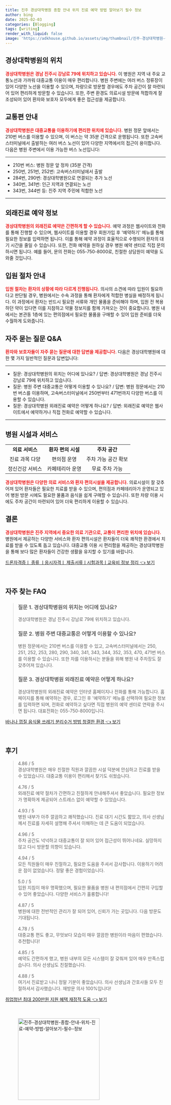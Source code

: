 ```yaml
---
title: 진주 경상대학병원 종합 안내 위치 진료 예약 방법 알아보기 필수 정보
author: bing
date: 2025-02-03
categories: [Blogging]
tags: [writing]
render_with_liquid: false
image: 'https://adkhouse.github.io/assets/img/thumbnail/진주-경상대학병원-종합-안내-위치-진료-예약-방법-알아보기-필수-정보.webp'
---
```



<h2 id='경상대학병원_위치'>경상대학병원의 위치</h2>

<p><b><span style="color: #ee2323;">경상대학병원은 경남 진주시 강남로 79에 위치하고 있습니다.</span></b> 이 병원은 지역 내 주요 교통노선과 가까워 대중교통 이용이 매우 편리합니다. 병원 주변에는 여러 버스 정류장이 있어 다양한 노선을 이용할 수 있으며, 차량으로 방문할 경우에도 주차 공간이 잘 마련되어 있어 편리하게 방문할 수 있습니다. 또한, 주변 환경도 의료시설 방문에 적합하게 잘 조성되어 있어 환자와 보호자 모두에게 좋은 접근성을 제공합니다.</p>

<h2 id='교통편_안내'>교통편 안내</h2>

<p><b><span style="color: #ee2323;">경상대학병원은 대중교통을 이용하기에 편리한 위치에 있습니다.</span></b> 병원 정문 앞에서는 210번 버스를 이용할 수 있으며, 이 버스는 약 35분 간격으로 운행됩니다. 또한 고속버스터미널에서 출발하는 여러 버스 노선이 있어 다양한 지역에서의 접근이 용이합니다. 다음은 병원 주변에서 이용 가능한 버스 노선입니다:</p>

<hr />

<ul>
    <li>210번 버스: 병원 정문 앞 정차 (35분 간격)</li>
    <li>250번, 251번, 252번: 고속버스터미널에서 출발</li>
    <li>284번, 290번: 경상대학병원으로 연결되는 추가 노선</li>
    <li>340번, 341번: 인근 지역과 연결되는 노선</li>
    <li>343번, 344번 등: 진주 지역 주민에 적합한 노선</li>
</ul>

<hr />

<h2 id='외래진료_예약'>외래진료 예약 정보</h2>

<p><b><span style="color: #ee2323;">경상대학병원의 외래진료 예약은 간편하게 할 수 있습니다.</span></b> 예약 과정은 웹사이트와 전화를 통해 진행할 수 있으며, 웹사이트를 이용할 경우 회원가입 후 '예약하기' 메뉴를 통해 필요한 정보를 입력하면 됩니다. 이를 통해 예약 과정이 효율적으로 수행되어 환자의 대기 시간을 줄일 수 있습니다. 또한, 전화 예약을 원하실 경우 병원 예약 센터로 직접 문의하시면 됩니다. 예를 들어, 문의 전화는 055-750-8000로, 친절한 상담원이 예약을 도와줄 것입니다.</p>

<h2 id='입원절차_안내'>입원 절차 안내</h2>

<p><b><span style="color: #ee2323;">입원 절차는 환자의 상황에 따라 다르게 진행됩니다.</span></b> 의사의 소견에 따라 입원이 필요하다고 판단될 경우, 병원에서는 수속 과정을 통해 환자에게 적합한 병실을 배정하게 됩니다. 이 과정에서 환자는 반드시 필요한 서류와 개인 물품을 준비해야 하며, 입원 전 복용하던 약이 있다면 이를 지참하고 약물 정보지를 함께 가져오는 것이 중요합니다. 병원 내에서는 본관동 1층에 있는 편의점에서 필요한 물품을 구매할 수 있어 입원 준비를 더욱 수월하게 도와줍니다.</p>

<h2 id='자주_묻는_질문'>자주 묻는 질문 Q&A</h2>

<p><b><span style="color: #ee2323;">환자와 보호자들이 자주 묻는 질문에 대한 답변을 제공합니다.</span></b> 다음은 경상대학병원에 대한 몇 가지 일반적인 질문과 답변입니다:</p>

<hr />

<ul>
    <li>질문: 경상대학병원의 위치는 어디에 있나요? / 답변: 경상대학병원은 경남 진주시 강남로 79에 위치하고 있습니다.</li>
    <li>질문: 병원 주변 대중교통은 어떻게 이용할 수 있나요? / 답변: 병원 정문에서는 210번 버스를 이용하며, 고속버스터미널에서 250번부터 471번까지 다양한 버스를 이용할 수 있습니다.</li>
    <li>질문: 경상대학병원 외래진료 예약은 어떻게 하나요? / 답변: 외래진료 예약은 웹사이트에서 예약하거나 직접 전화로 예약할 수 있습니다.</li>
</ul>

<hr />

<h2 id='병원_시설_표'>병원 시설과 서비스</h2>

<table>
    <tr>
        <td style="text-align: center; height: 17px;"><b>의료 서비스</b></td>
        <td style="text-align: center; height: 17px;"><b>환자 편의 시설</b></td>
        <td style="text-align: center; height: 17px;"><b>주차 공간</b></td>
    </tr>
    <tr>
        <td style="text-align: center; height: 17px;">진료 과목 다양</td>
        <td style="text-align: center; height: 17px;">편의점 운영</td>
        <td style="text-align: center; height: 17px;">주차 가능 공간 확보</td>
    </tr>
    <tr>
        <td style="text-align: center; height: 17px;">정신건강 서비스</td>
        <td style="text-align: center; height: 17px;">카페테리아 운영</td>
        <td style="text-align: center; height: 17px;">무료 주차 가능</td>
    </tr>
</table>

<p><b><span style="color: #ee2323;">경상대학병원은 다양한 의료 서비스와 환자 편의시설을 제공합니다.</span></b> 의료시설이 잘 갖추어져 있어 환자들은 필요한 치료를 받을 수 있으며, 편의점과 카페테리아가 운영되고 있어 병원 방문 시에도 필요한 물품과 음식을 쉽게 구매할 수 있습니다. 또한 차량 이용 시에도 주차 공간이 마련되어 있어 더욱 편리하게 이용할 수 있습니다.</p>

<h2 id='결론'>결론</h2>

<p><b><span style="color: #ee2323;">경상대학병원은 진주 지역에서 중요한 의료 기관으로, 교통이 편리한 위치에 있습니다.</span></b> 병원에서 제공하는 다양한 서비스와 환자 편의시설은 환자들이 더욱 쾌적한 환경에서 치료를 받을 수 있도록 돕고 있습니다. 대중교통 이용 시 편리함을 제공하는 경상대학병원을 통해 보다 많은 환자들이 건강한 생활을 유지할 수 있기를 바랍니다.</p>


<p><a class="click-button" title="드론자격증ㅣ 종류 ㅣ응시자격ㅣ 제출서류ㅣ시험과목ㅣ교육비 정보 정리" href="https://adkhouse.github.io/posts/%EB%93%9C%EB%A1%A0%EC%9E%90%EA%B2%A9%EC%A6%9D%E3%85%A3-%EC%A2%85%EB%A5%98-%E3%85%A3%EC%9D%91%EC%8B%9C%EC%9E%90%EA%B2%A9%E3%85%A3-%EC%A0%9C%EC%B6%9C%EC%84%9C%EB%A5%98%E3%85%A3%EC%8B%9C%ED%97%98%EA%B3%BC%EB%AA%A9%E3%85%A3%EA%B5%90%EC%9C%A1%EB%B9%84-%EC%A0%95%EB%B3%B4-%EC%A0%95%EB%A6%AC/" rel="dofollow">드론자격증ㅣ 종류 ㅣ응시자격ㅣ 제출서류ㅣ시험과목ㅣ교육비 정보 정리 👈 보기</a></p><br>
<h2 id='자주_찾는_FAQ'>자주 찾는 FAQ</h2>
<div itemscope="" itemtype="https://schema.org/FAQPage"> 
<blockquote> 
<div itemscope="" itemprop="mainEntity" itemtype="https://schema.org/Question"> 
<h3 itemprop="name">질문 1. 경상대학병원의 위치는 어디에 있나요?</h3> 
<div itemscope="" itemprop="acceptedAnswer" itemtype="https://schema.org/Answer"> 
<span itemprop="text"> 
<p>경상대학병원은 경남 진주시 강남로 79에 위치하고 있습니다.</p> 
</span> 
</div> 
</div> 

<div itemscope="" itemprop="mainEntity" itemtype="https://schema.org/Question"> 
<h3 itemprop="name">질문 2. 병원 주변 대중교통은 어떻게 이용할 수 있나요?</h3> 
<div itemscope="" itemprop="acceptedAnswer" itemtype="https://schema.org/Answer"> 
<span itemprop="text"> 
<p>병원 정문에서는 210번 버스를 이용할 수 있고, 고속버스터미널에서는 250, 251, 252, 253, 280, 290, 340, 341, 343, 344, 352, 353, 470, 471번 버스를 이용할 수 있습니다. 또한 차를 이용하시는 분들을 위해 병원 내 주차장도 잘 갖추어져 있습니다.</p> 
</span> 
</div> 
</div> 

<div itemscope="" itemprop="mainEntity" itemtype="https://schema.org/Question"> 
<h3 itemprop="name">질문 3. 경상대학병원 외래진료 예약은 어떻게 하나요?</h3> 
<div itemscope="" itemprop="acceptedAnswer" itemtype="https://schema.org/Answer"> 
<span itemprop="text"> 
<p>경상대학병원의 외래진료 예약은 인터넷 홈페이지나 전화를 통해 가능합니다. 홈페이지를 통해 예약하는 경우, 로그인 후 '예약하기' 메뉴를 선택하여 필요한 정보를 입력하면 되며, 전화로 예약하고 싶다면 직접 병원의 예약 센터로 연락을 주시면 됩니다. 대표전화는 055-750-8000입니다.</p> 
</span> 
</div> 
</div> 
</blockquote> 
</div>
<p><a class="click-button" title="바나나 껍질 음식물 쓰레기 분리수거 방법 청결한 환경" href="https://adkhouse.github.io/posts/%EB%B0%94%EB%82%98%EB%82%98-%EA%BB%8D%EC%A7%88-%EC%9D%8C%EC%8B%9D%EB%AC%BC-%EC%93%B0%EB%A0%88%EA%B8%B0-%EB%B6%84%EB%A6%AC%EC%88%98%EA%B1%B0-%EB%B0%A9%EB%B2%95-%EC%B2%AD%EA%B2%B0%ED%95%9C-%ED%99%98%EA%B2%BD/" rel="dofollow">바나나 껍질 음식물 쓰레기 분리수거 방법 청결한 환경 👈 보기</a></p><br>
<h2 id='후기'>후기</h2>
<div itemscope itemtype="https://schema.org/Product">
  <blockquote>
  <div itemprop="review" itemscope itemtype="https://schema.org/Review">
      <div itemprop="reviewRating" itemscope itemtype="https://schema.org/Rating"> <span itemprop="ratingValue">4.86</span> / <span itemprop="bestRating">5</span> </div>
      <span itemprop="reviewBody">경상대학병원은 매우 친절한 직원과 깔끔한 시설 덕분에 안심하고 진료를 받을 수 있었습니다. 대중교통 이용이 편리해서 찾기도 쉬웠습니다.</span>
  </div>
  <br>
  <div itemprop="review" itemscope itemtype="https://schema.org/Review">
      <div itemprop="reviewRating" itemscope itemtype="https://schema.org/Rating"> <span itemprop="ratingValue">4.76</span> / <span itemprop="bestRating">5</span> </div>
      <span itemprop="reviewBody">외래진료 예약 절차가 간편하고 친절하게 안내해주셔서 좋았습니다. 필요한 정보가 명확하게 제공되어 스트레스 없이 예약할 수 있었습니다.</span>
  </div>
  <br>
  <div itemprop="review" itemscope itemtype="https://schema.org/Review">
      <div itemprop="reviewRating" itemscope itemtype="https://schema.org/Rating"> <span itemprop="ratingValue">4.93</span> / <span itemprop="bestRating">5</span> </div>
      <span itemprop="reviewBody">병원 내부가 아주 깔끔하고 쾌적했습니다. 진료 대기 시간도 짧았고, 의사 선생님께서 진료를 자세히 설명해 주셔서 이해하는 데 큰 도움이 되었습니다.</span>
  </div>
  <br>
  <div itemprop="review" itemscope itemtype="https://schema.org/Review">
      <div itemprop="reviewRating" itemscope itemtype="https://schema.org/Rating"> <span itemprop="ratingValue">4.96</span> / <span itemprop="bestRating">5</span> </div>
      <span itemprop="reviewBody">주차 공간도 넉넉하고 대중교통이 잘 되어 있어 접근성이 뛰어나네요. 실망하지 않고 다시 방문할 의향이 있습니다.</span>
  </div>
  <br>
  <div itemprop="review" itemscope itemtype="https://schema.org/Review">
      <div itemprop="reviewRating" itemscope itemtype="https://schema.org/Rating"> <span itemprop="ratingValue">4.94</span> / <span itemprop="bestRating">5</span> </div>
      <span itemprop="reviewBody">모든 직원들이 매우 친절하고, 필요한 도움을 주셔서 감사합니다. 이용하기 어려운 점이 없었습니다. 정말 좋은 경험이었습니다.</span>
  </div>
  <br>
  <div itemprop="review" itemscope itemtype="https://schema.org/Review">
      <div itemprop="reviewRating" itemscope itemtype="https://schema.org/Rating"> <span itemprop="ratingValue">5.0</span> / <span itemprop="bestRating">5</span> </div>
      <span itemprop="reviewBody">입원 지침이 매우 명확했으며, 필요한 물품을 병원 내 편의점에서 간편히 구입할 수 있어 좋았습니다. 다양한 서비스가 훌륭합니다!</span>
  </div>
  <br>
  <div itemprop="review" itemscope itemtype="https://schema.org/Review">
      <div itemprop="reviewRating" itemscope itemtype="https://schema.org/Rating"> <span itemprop="ratingValue">4.87</span> / <span itemprop="bestRating">5</span> </div>
      <span itemprop="reviewBody">병원에 대한 전반적인 관리가 잘 되어 있어, 신뢰가 가는 곳입니다. 다음 방문도 기대됩니다.</span>
  </div>
  <br>
  <div itemprop="review" itemscope itemtype="https://schema.org/Review">
      <div itemprop="reviewRating" itemscope itemtype="https://schema.org/Rating"> <span itemprop="ratingValue">4.78</span> / <span itemprop="bestRating">5</span> </div>
      <span itemprop="reviewBody">대중교통 편도 좋고, 무엇보다 모습이 매우 깔끔한 병원이라 마음이 편했습니다. 추천합니다!</span>
  </div>
  <br>
  <div itemprop="review" itemscope itemtype="https://schema.org/Review">
      <div itemprop="reviewRating" itemscope itemtype="https://schema.org/Rating"> <span itemprop="ratingValue">4.85</span> / <span itemprop="bestRating">5</span> </div>
      <span itemprop="reviewBody">예약도 간편하게 했고, 병원 내부의 모든 시스템이 잘 갖춰져 있어 매우 만족스럽습니다. 의사 선생님도 친절했습니다.</span>
  </div>
  <br>
  <div itemprop="review" itemscope itemtype="https://schema.org/Review">
      <div itemprop="reviewRating" itemscope itemtype="https://schema.org/Rating"> <span itemprop="ratingValue">4.88</span> / <span itemprop="bestRating">5</span> </div>
      <span itemprop="reviewBody">여기서 진료받고 나니 정말 기분이 좋았습니다. 의사 선생님과 간호사들 모두 친절하셔서 감사했습니다. 재방문 의사 100%입니다!</span>
  </div>
  </blockquote>
</div>
<p><a class="click-button" title="취업청년 최대 200만원 지원 혜택 재정적 도움" href="https://adkhouse.github.io/posts/%EC%B7%A8%EC%97%85%EC%B2%AD%EB%85%84-%EC%B5%9C%EB%8C%80-200%EB%A7%8C%EC%9B%90-%EC%A7%80%EC%9B%90-%ED%98%9C%ED%83%9D-%EC%9E%AC%EC%A0%95%EC%A0%81-%EB%8F%84%EC%9B%80/" rel="dofollow">취업청년 최대 200만원 지원 혜택 재정적 도움 👈 보기</a></p><br>
<figure class="image"><img src="https://adkhouse.github.io/assets/img/thumbnail/진주-경상대학병원-종합-안내-위치-진료-예약-방법-알아보기-필수-정보.webp" alt="진주-경상대학병원-종합-안내-위치-진료-예약-방법-알아보기-필수-정보" width="256" height="256"></figure>